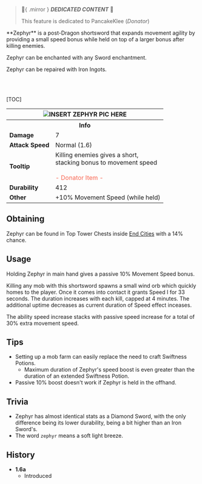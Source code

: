 > :tada:{ .mirror } ***DEDICATED CONTENT*** :tada:
>
> This feature is dedicated to PancakeKlee (*Donator*)

<div class="result foka-infobox-grid" markdown>
<div markdown class="foka-infobox-text">
**Zephyr** is a post-Dragon shortsword that expands movement agility by providing a small speed bonus while held on top of a larger bonus after killing enemies.

<i class="icon-minecraft icon-minecraft-enchanted-book"></i> Zephyr can be enchanted with any Sword enchantment.

<i class="icon-minecraft icon-minecraft-anvil"></i> Zephyr can be repaired with <i class="icon-minecraft icon-minecraft-iron-ingot"></i>Iron Ingots.

<br><br>

[TOC]

</div>
<div class="foka-infobox-table">
  <table id="foka-infobox--item">
	<tr>
		<th colspan="2" class="foka-infobox--top-image"><img src="../../assets/items/zephyr.png" alt="INSERT ZEPHYR PIC HERE"></th>
	</tr>
	<tr>
		<th colspan="2">Info</th>
	</tr>
	<tr>
		<td><b>Damage</b></td>
		<td>7</td>
	</tr>
	<tr>
		<td><b>Attack Speed</b></td>
		<td>Normal (1.6)</td>
	</tr>
	<tr>
		<td><b>Tooltip</b></td>
		<td>
			Killing enemies gives a short,
			<br>
			stacking bonus to movement speed
			<br><br>
			<span style="color: #F96854;">- Donator Item -</span>
		</td>
	</tr>
	<tr>
		<td><b>Durability</b></td>
		<td>412</td>
	</tr>
    <tr>
		<td><b>Other</b></td>
		<td>+10% Movement Speed (while held)</td>
	</tr>
</table>
</div>
</div>

## Obtaining
Zephyr can be found in Top Tower Chests inside [End Cities](../structures/end_city.md) with a 14% chance.

## Usage
Holding Zephyr in main hand gives a passive 10% Movement Speed bonus.

Killing any mob with this shortsword spawns a small wind orb which quickly homes to the player. Once it comes into contact it grants Speed I for 33 seconds. The duration increases with each kill, capped at 4 minutes. The additional uptime decreases as current duration of Speed effect inceases. 

The ability speed increase stacks with passive speed increase for a total of 30% extra movement speed.

## Tips
- Setting up a mob farm can easily replace the need to craft Swiftness Potions.
	- Maximum duration of Zephyr's speed boost is even greater than the duration of an extended Swiftness Potion.
- Passive 10% boost doesn't work if Zephyr is held in the offhand.

## Trivia
- Zephyr has almost identical stats as a Diamond Sword, with the only difference being its lower durability, being a bit higher than an Iron Sword's.
- The word `zephyr` means a soft light breeze.

## History
- **1.6a**
	- Introduced

